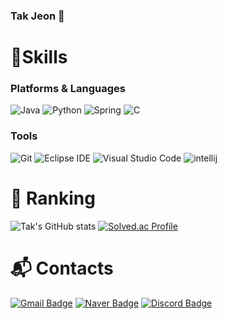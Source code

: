 ### Tak Jeon 👋

# 💪Skills
### Platforms & Languages
![Java](https://img.shields.io/badge/Java-007396.svg?&style=for-the-badge&logo=Java&logoColor=white)
![Python](https://img.shields.io/badge/Python-3776AB.svg?&style=for-the-badge&logo=Python&logoColor=white)
![Spring](https://img.shields.io/badge/Spring-6DB33F.svg?&style=for-the-badge&logo=Spring&logoColor=white)
![C](https://img.shields.io/badge/C-00599C?style=for-the-badge&logo=c&logoColor=white)



### Tools
![Git](https://img.shields.io/badge/Git-F05032.svg?&style=for-the-badge&logo=Git&logoColor=white)
![Eclipse IDE](https://img.shields.io/badge/Eclipse%20IDE-2C2255.svg?&style=for-the-badge&logo=Eclipse%20IDE&logoColor=white)
![Visual Studio Code](https://img.shields.io/badge/Visual%20Studio%20Code-007ACC.svg?&style=for-the-badge&logo=Visual%20Studio%20Code&logoColor=white)
<img alt="intellij" src ="https://img.shields.io/badge/intellij-3776AB.svg?&style=for-the-badge&logo=intellijidea&logoColor=white"/>

# 🚩 Ranking

![Tak's GitHub stats](https://github-readme-stats.vercel.app/api?username=JEONTAK&show_icons=true&theme=radical)
[![Solved.ac Profile](http://mazassumnida.wtf/api/v2/generate_badge?boj=tak980418)](https://solved.ac/tak980418/)
 
# :mailbox_with_mail: Contacts
[![Gmail Badge](https://img.shields.io/badge/Gmail-d14836?style=flat-square&logo=Gmail&logoColor=white&link=mailto:tak980418@gmail.com)](mailto:tak9890418@gmail.com)
[![Naver Badge](https://img.shields.io/badge/Naver-03C75A?style=flat-square&logo=Naver&logoColor=white&link=mailto:tak980418@naver.com)](mailto:tak980418@naver.com)
[![Discord Badge](https://img.shields.io/badge/Discord-7289DA?style=for-the-badge&logo=discord&logoColor=white&&link=http://www.discord.com/users/328079019931336717)](http://www.discord.com/users/328079019931336717)
